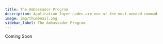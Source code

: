 ```yaml
---
title: The Ambassador Program
description: Application layer nodes are one of the most-needed commodities in Web3.
image: img/thumbnail.png
sidebar_label: The Ambassador Program
---
```


Coming Soon